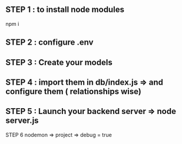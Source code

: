 

## STEP 1 : to install node modules
npm i 
## STEP 2 : configure .env
## STEP 3 : Create your models
## STEP 4 : import them in db/index.js => and configure them ( relationships wise)
## STEP 5 : Launch your backend server => node server.js 


STEP 6 
nodemon => project => debug = true